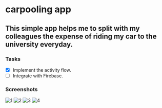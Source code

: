 # carpooling app

## This simple app helps me to split with my colleagues the expense of riding my car to the university everyday.

### Tasks

- [x] Implement the activity flow.
- [ ] Integrate with Firebase.

### Screenshots

![1](https://github.com/rubenspessoa/carpooling/blob/master/screenshots/1.jpeg)
![2](https://github.com/rubenspessoa/carpooling/blob/master/screenshots/2.jpeg)
![3](https://github.com/rubenspessoa/carpooling/blob/master/screenshots/3.jpeg)
![4](https://github.com/rubenspessoa/carpooling/blob/master/screenshots/4.jpeg)


